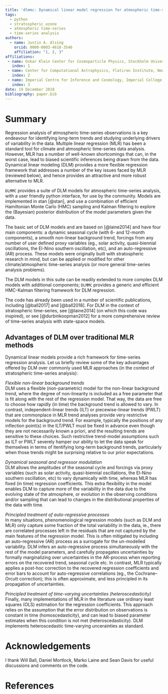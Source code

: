 ```yaml
---
title: 'dlmmc: Dynamical linear model regression for atmospheric time-series analysis'
tags:
  - python
  - stratospheric ozone
  - atmospheric time-series
  - time-series analysis
authors:
  - name: Justin A. Alsing
    orcid: 0000-0003-4618-3546
    affiliation: "1, 2, 3"
affiliations:
 - name: Oskar Klein Center for Cosmoparticle Physics, Stockholm University, Stockholm
   index: 1
 - name: Center for Computational Astrophysics, Flatiron Institute, New York
   index: 2
 - name: Imperial Centre for Inference and Cosmology, Imperial College London, London
   index: 3
date: 19 December 2018
bibliography: paper.bib
---
```


# Summary

Regression analysis of atmospheric time-series observations is a key endeavour for identifying long-term trends and studying underlying drivers of variability in the data. Multiple linear regression (MLR) has been a standard tool for climate and atmospheric time-series data analysis. However, MLR has a number of well-known shortcomings that can, in the worst case, lead to biased scientific inferences being drawn from the data. Dynamical linear modeling (DLM) provides a more flexible regression framework that addresses a number of the key issues faced by MLR (reviewed below), and hence provides an attractive and more robust alternative to MLR. 

``DLMMC`` provides a suite of DLM models for atmospheric time-series analysis, with a user friendly python interface, for use by the community. Models are implemented in stan [@stan], and use a combination of efficient Hamiltonian Monte Carlo (HMC) sampling and Kalman filtering to explore the (Bayesian) posterior distribution of the model parameters given the data.

The basic set of DLM models and are based on [@laine2014] and have four main components: a dynamic seasonal cycle (with 6- and 12-month components), a smooth non-linear background trend, forcings from any number of user defined proxy variables (eg., solar activity, quasi-biennial oscillations, the El-Nino southern oscillation, etc), and an auto-regressive (AR) process. These models were originally built with stratospheric research in mind, but can be applied or modified for other climate/atmospheric time-series analysis (or more general time-series analysis problems).

The DLM models in this suite can be readily extended to more complex DLM models with additional components; ``DLMMC`` provides a generic and efficient HMC-Kalman filtering framework for DLM regression.

The code has already been used in a number of scientific publications, including [@ball2017] and [@ball2018]. For DLM in the context of stratospheric time-series, see [@laine2014] (on which this code was inspired), or see [@durbinkoopman2012] for a more comprehensive review of time-series analysis with state-space models.

## Advantages of DLM over traditional MLR methods

Dynamical linear models provide a rich framework for time-series regression analysis. Let us briefly review some of the key advantages offered by DLM over commonly used MLR approaches (in the context of stratospheric time-series analysis):

*Flexible non-linear background trends*<br/>
DLM uses a flexible (non-parametric) model for the non-linear background trend, where the degree of non-linearity is included as a free parameter that is fit along with the rest of the regression model. That way, the data are free to choose how rapidly (in time) the background trend is allowed to vary. In contrast, independent-linear trends (ILT) or piecewise-linear trends (PWLT) that are commonplace in MLR trend analyses provide very restrictive models for the background trend. For example, typically the positions of any inflection point(s) in the ILT/PWLT must be fixed in advance even though they are not necessarily known a priori, and the resulting trends are sensitive to these choices. Such restrictive trend-model assumptions such as ILT or PWLT severely hamper our ability to let the data speak for themselves in terms of itentifying long-term background trends, particularly when those trends might be surprising relative to our prior expectations.

*Dynamical seasonal and regressor modulation*<br/>
DLM allows the amplitudes of the seasonal cycle and forcings via proxy variables (such as solar activity, quasi-biennial oscillations, the El-Nino southern oscillation, etc) to vary dynamically with time, whereas MLR has fixed (in time) regression coefficients. This extra flexibility in the model enables DLM to capture more of the variability in the data due to the evolving state of the atmosphere, or evolution in the observing conditions and/or sampling that can lead to changes in the distributional properties of the data with time.

*Principled treatment of auto-regressive processes*<br/>
In many situations, phenomenological regression models (such as DLM and MLR) only capture some fraction of the total variability in the data, ie., there are correlated processes left in the residuals that are not captured by the main features of the regression model. This is often mitigated by including an auto-regressive (AR) process as a surrogate for the un-modelled variability. DLM infers an auto-regressive process simultaneously with the rest of the model parameters, and carefully propagates uncertainties by formally marginalizing over uncertainties in the AR-process when reporting errors on the recovered trend, seasonal cycle etc. In contrast, MLR typically applies a post-hoc correction to the recovered regression coefficients and error bars to account for auto-regressive correlations (eg., the Cochrane–Orcutt correction); this is often approximate, and less principled in its propagation of uncertainties.

*Principled treatment of time-varying uncertainties (heteroscedasticity)*<br/>
Finally, many implementations of MLR in the literature use ordinary least squares (OLS) estimation for the regression coefficients. This approach relies on the assumption that the error distribution on observations is constant in time (homoscedasticity), and can lead to biased parameter estimates when this condition is not met (heteroscedasticity). DLM implements heteroscedastic time-varying uncerainties as standard.

# Acknowledgements

I thank Will Ball, Daniel Mortlock, Marko Laine and Sean Davis for useful discussions and comments on the code.

# References
